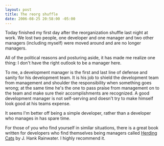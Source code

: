 ```yaml
---
layout: post
title: The reorg shuffle
date: 2006-08-25 20:58:00 -05:00
---
```


Today finished my first day after the reorganization shuffle last night at work. We lost two people, one developer and one manager and two other managers (including myself) were moved around and are no longer managers.

All of the political reasons and posturing aside, it has made me realize one thing: I don't have the right outlook to be a manager here.

To me, a development manager is the first and last line of defense and sanity for his development team. It is his job to shield the development team from management and shoulder the responsibility when something goes wrong; at the same time he's the one to pass praise from management on to the team and make sure their accomplishments are recognized. A good development manager is not self-serving and doesn't try to make himself look good at his teams expense. 

It seems I'm better off being a simple developer, rather than a developer who manages in has spare time.

For those of you who find yourself in similar situations, there is a great book written for developers who find themselves being managers called [Herding Cats](http://www.amazon.com/gp/product/1590590171/sr=1-3/qid=1156564588/ref=pd_bbs_3/102-6409103-8716925?ie=UTF8&s=books) by J. Hank Rainwater. I highly recommend it.
